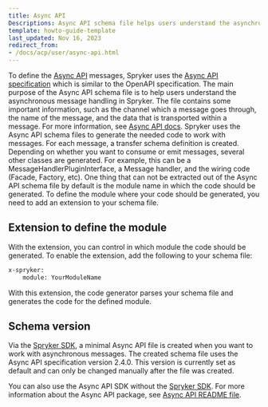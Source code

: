```yaml
---
title: Async API
Descriptions: Async API schema file helps users understand the asynchronous message handling in Spryker.
template: howto-guide-template
last_updated: Nov 16, 2023
redirect_from:
- /docs/acp/user/async-api.html
---
```


To define the [Async API](https://github.com/spryker-sdk/async-api) messages, Spryker uses the [Async API specification](https://www.asyncapi.com/) which is similar to the OpenAPI specification. The main purpose of the Async API schema file is to help users understand the asynchronous message handling in Spryker. The file contains some important information, such as the channel which a message goes through, the name of the message, and the data that is transported within a message. For more information, see [Async API docs](https://www.asyncapi.com/docs).
Spryker uses the Async API schema files to generate the needed code to work with messages. For each message, a transfer schema definition is created. Depending on whether you want to consume or emit messages, several other classes are generated. For example, this can be a MessageHandlerPluginInterface, a Message handler, and the wiring code (Facade, Factory, etc).
One thing that can not be extracted out of the Async API schema file by default is the module name in which the code should be generated. To define the module where your code should be generated, you need to add an extension to your schema file.

## Extension to define the module
With the extension, you can control in which module the code should be generated. To enable the extension, add the following to your schema file:

```xml
x-spryker:
    module: YourModuleName
```
With this extension, the code generator parses your schema file and generates the code for the defined module.

## Schema version

Via the [Spryker SDK](/docs/dg/dev/sdks/sdk/spryker-sdk.html), a minimal Async API file is created when you want to work with asynchronous messages. The created schema file uses the Async API specification version 2.4.0. This version is currently set as default and can only be changed manually after the file was created.

You can also use the Async API SDK without the [Spryker SDK](/docs/dg/dev/sdks/sdk/spryker-sdk.html). For more information about the Async API package, see [Async API README file](https://github.com/spryker-sdk/async-api/).  
 